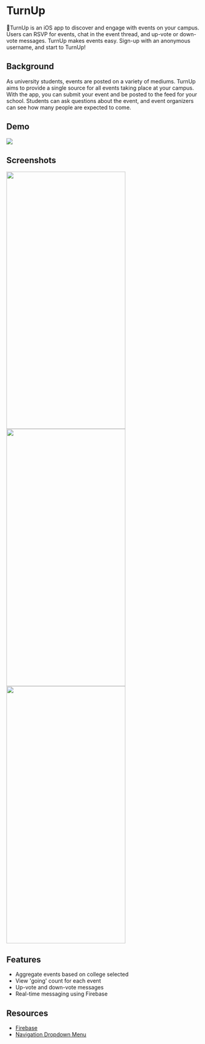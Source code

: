 # TurnUp 
📲TurnUp is an iOS app to discover and engage with events on your campus. Users can RSVP for events, chat in the event thread, and up-vote or down-vote messages. TurnUp makes events easy. Sign-up with an anonymous username, and start to TurnUp!
 
## Background
 
As university students, events are posted on a variety of mediums. TurnUp aims to provide a single source for all events taking place at your campus. With the app, you can submit your event and be posted to the feed for your school. Students can ask questions about the event, and event organizers can see how many people are expected to come.
 
## Demo
<img src="https://media.giphy.com/media/Qtp1IbCAvIxU9zG4hz/giphy.gif">

## Screenshots
<img src="https://drive.google.com/uc?export=view&id=1Ojp1K1lUo8KtGFNbITpUxcVK8N_AQ6TO" width="310" height="671">
<img src="https://drive.google.com/uc?export=view&id=1MXSP2fo50MhkIlTYZj64lxTbh953KVIl" width="310" height="671">
<img src="https://drive.google.com/uc?export=view&id=1O3y45hhBxVyxtlnXF6chwZjzArTyQsJk" width="310" height="671">
 
## Features
* Aggregate events based on college selected
* View 'going' count for each event
* Up-vote and down-vote messages
* Real-time messaging using Firebase
 
## Resources
* [Firebase](https://firebase.google.com/docs/ios/setup)
* [Navigation Dropdown Menu](https://github.com/PhamBaTho/BTNavigationDropdownMenu)
